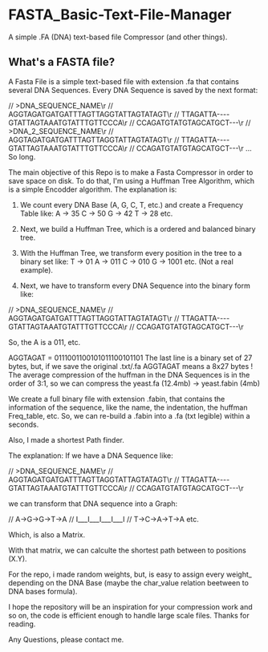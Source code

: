 # FASTA_Basic-Text-File-Manager
A simple .FA (DNA) text-based file Compressor (and other things).

## What's a FASTA file?

A Fasta File is a simple text-based file with extension .fa that contains several DNA Sequences. Every DNA Sequence is saved by the next format:

// >DNA_SEQUENCE_NAME\r
// AGGTAGATGATGATTTAGTTAGGTATTAGTATAGT\r
// TTAGATTA----GTATTAGTAAATGTATTTGTTCCCA\r
// CCAGATGTATGTAGCATGCT---\r
// >DNA_2_SEQUENCE_NAME\r
// AGGTAGATGATGATTTAGTTAGGTATTAGTATAGT\r
// TTAGATTA----GTATTAGTAAATGTATTTGTTCCCA\r
// CCAGATGTATGTAGCATGCT---\r
... So long.

The main objective of this Repo is to make a Fasta Compressor in order to save space on disk. 
To do that, I'm using a Huffman Tree Algorithm, which is a simple Encodder algorithm. The explanation is:

 1. We count every DNA Base (A, G, C, T, etc.) and create a Frequency Table like:
 A -> 35
 C -> 50
 G -> 42
 T -> 28
 etc.
 
 2. Next, we build a Huffman Tree, which is a ordered and balanced binary tree.
 3. With the Huffman Tree, we transform every position in the tree to a binary set like:
 T -> 01
 A -> 011
 C -> 010
 G -> 1001
 etc. (Not a real example).
 4. Next, we have to transform every DNA Sequence into the binary form like:

 // >DNA_SEQUENCE_NAME\r
// AGGTAGATGATGATTTAGTTAGGTATTAGTATAGT\r
// TTAGATTA----GTATTAGTAAATGTATTTGTTCCCA\r
// CCAGATGTATGTAGCATGCT---\r
 
 So, the A is a 011, etc.

AGGTAGAT = 0111001100101011100101101
The last line is a binary set of 27 bytes, but, if we save the original .txt/.fa AGGTAGAT means a 8x27 bytes !
The average compression of the huffman in the DNA Sequences is in the order of 3:1, so we can compress the yeast.fa (12.4mb) -> yeast.fabin (4mb)

We create a full binary file with extension .fabin, that contains the information of the sequence, like the name, the indentation, the huffman Freq_table, etc.
So, we can re-build a .fabin into a .fa (txt legible) within a seconds.

Also, I made a shortest Path finder.

The explanation:
If we have a DNA Sequence like:

 // >DNA_SEQUENCE_NAME\r
// AGGTAGATGATGATTTAGTTAGGTATTAGTATAGT\r
// TTAGATTA----GTATTAGTAAATGTATTTGTTCCCA\r
// CCAGATGTATGTAGCATGCT---\r

we can transform that DNA sequence into a Graph:

// A->G->G->T->A
// I___I___I___I___I
// T->C->A->T->A
etc.

Which, is also a Matrix. 

With that matrix, we can calculte the shortest path between to positions (X.Y).

For the repo, i made random weights, but, is easy to assign every weight_ depending on the DNA Base (maybe the char_value relation beetween to DNA bases formula). 

I hope the repository will be an inspiration for your compression work and so on, the code is efficient enough to handle large scale files. Thanks for reading.

Any Questions, please contact me.

